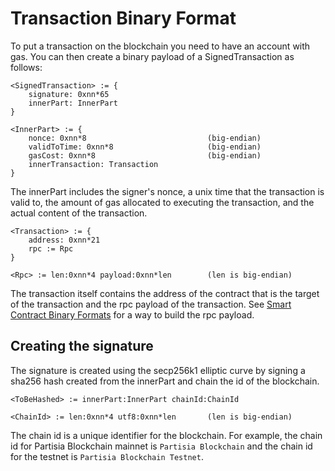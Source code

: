 # Transaction Binary Format

To put a transaction on the blockchain you need to have an account with gas. You can then create a binary payload of a SignedTransaction as follows:

```
<SignedTransaction> := {
    signature: 0xnn*65
    innerPart: InnerPart
}

<InnerPart> := {
    nonce: 0xnn*8                           (big-endian)
    validToTime: 0xnn*8                     (big-endian)
    gasCost: 0xnn*8                         (big-endian)
    innerTransaction: Transaction
}
```
The innerPart includes the signer's nonce, a unix time that the transaction is valid to,
the amount of gas allocated to executing the transaction, and the actual content of the transaction.

```
<Transaction> := {
    address: 0xnn*21
    rpc := Rpc
}

<Rpc> := len:0xnn*4 payload:0xnn*len        (len is big-endian)
```

The transaction itself contains the address of the contract that is the target of the transaction 
and the rpc payload of the transaction. See [Smart Contract Binary Formats](../smart-contracts/smart-contract-binary-formats.md) 
for a way to build the rpc payload.

## Creating the signature
The signature is created using the secp256k1 elliptic curve by signing a sha256 hash created from the innerPart and chain the id of the blockchain.

````
<ToBeHashed> := innerPart:InnerPart chainId:ChainId

<ChainId> := len:0xnn*4 utf8:0xnn*len       (len is big-endian)
````

The chain id is a unique identifier for the blockchain. For example, the chain id for Partisia Blockchain mainnet is
`Partisia Blockchain` and the chain id for the testnet is `Partisia Blockchain Testnet`.
